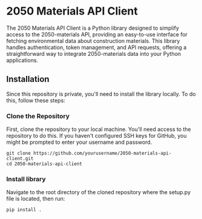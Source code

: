 # 2050 Materials API Client

The 2050 Materials API Client is a Python library designed to simplify access to the 2050-materials API, providing an easy-to-use interface for fetching environmental data about construction materials. This library handles authentication, token management, and API requests, offering a straightforward way to integrate 2050-materials data into your Python applications.

## Installation

Since this repository is private, you'll need to install the library locally. To do this, follow these steps:

### Clone the Repository

First, clone the repository to your local machine. You'll need access to the repository to do this. If you haven't configured SSH keys for GitHub, you might be prompted to enter your username and password.

```
git clone https://github.com/yourusername/2050-materials-api-client.git
cd 2050-materials-api-client
```

### Install library
Navigate to the root directory of the cloned repository where the setup.py file is located, then run:
```
pip install .
```